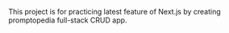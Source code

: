 This project is for practicing latest feature of Next.js by creating promptopedia full-stack CRUD app.
